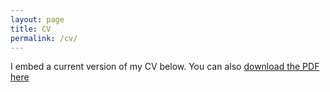 ```yaml
---
layout: page
title: CV
permalink: /cv/
---
```


I embed a current version of my CV below. You can also [download the PDF here](https://www.dropbox.com/s/deixy9772cnij4q/cv.pdf?dl=0)

